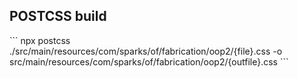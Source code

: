 <h2>POSTCSS build</h2>
```   
    npx postcss ./src/main/resources/com/sparks/of/fabrication/oop2/{file}.css -o src/main/resources/com/sparks/of/fabrication/oop2/{outfile}.css
```